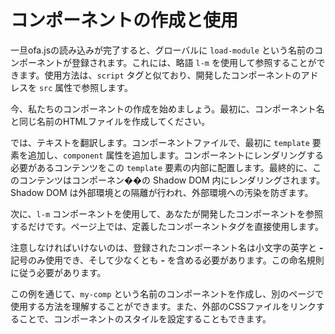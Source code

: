 <template is="exm-article">
<a href="../../publics/examples/simple-component/demo.html" preview></a>
<a href="../../publics/examples/simple-component/my-comp.html" main></a>
<a href="../../publics/examples/simple-component/public.css"></a>
</template>

# コンポーネントの作成と使用

一旦ofa.jsの読み込みが完了すると、グローバルに `load-module` という名前のコンポーネントが登録されます。これには、略語 `l-m` を使用して参照することができます。使用方法は、`script` タグと似ており、開発したコンポーネントのアドレスを `src` 属性で参照します。

今、私たちのコンポーネントの作成を始めましょう。最初に、コンポーネント名と同じ名前のHTMLファイルを作成してください。

では、テキストを翻訳します。コンポーネントファイルで、最初に `template` 要素を追加し、`component` 属性を追加します。コンポーネントにレンダリングする必要があるコンテンツをこの `template` 要素の内部に配置します。最終的に、このコンテンツはコンポーネン��の Shadow DOM 内にレンダリングされます。Shadow DOM は外部環境との隔離が行われ、外部環境への汚染を防ぎます。

次に、`l-m` コンポーネントを使用して、あなたが開発したコンポーネントを参照するだけです。ページ上では、定義したコンポーネントタグを直接使用します。

注意しなければいけないのは、登録されたコンポーネント名は小文字の英字と **-** 記号のみ使用でき、そして少なくとも **-** を含める必要があります。この命名規則に従う必要があります。

この例を通じて、`my-comp` という名前のコンポーネントを作成し、別のページで使用する方法を理解することができます。また、外部のCSSファイルをリンクすることで、コンポーネントのスタイルを設定することもできます。
